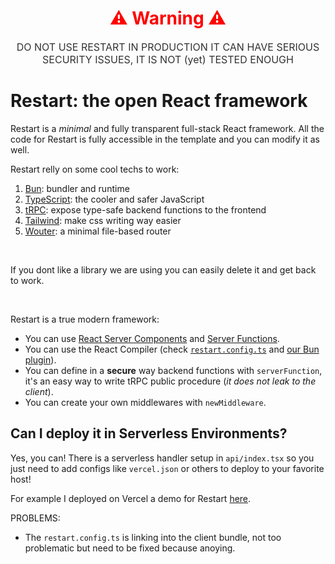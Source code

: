 <div style="text-align: center;">
        <h1 style="color: #ff0000;">⚠️ Warning ⚠️</h1>
        <p style="font-size: 16px; color: #333;">DO NOT USE RESTART IN PRODUCTION IT CAN HAVE SERIOUS SECURITY ISSUES, IT IS NOT (yet) TESTED ENOUGH</p>
</div>

# Restart: the open React framework

Restart is a *minimal* and fully transparent full-stack React framework. All the code for Restart is fully accessible in the template and you can modify it as well.

Restart relly on some cool techs to work:
1. <a href="https://bun.sh/" target="_blank">Bun</a>: bundler and runtime
2. <a href="https://typescriptlang.org/" target="_blank">TypeScript</a>: the cooler and safer JavaScript
3. <a href="https://trpc.io/" target="_blank">tRPC</a>: expose type-safe backend functions to the frontend
4. <a href="https://tailwindcss.com/" target="_blank">Tailwind</a>: make css writing way easier
5. <a href="https://github.com/molefrog/wouter" target="_blank">Wouter</a>: a minimal file-based router

<br/>

If you dont like a library we are using you can easily delete it and get back to work.

<br/>

Restart is a true modern framework:
- You can use <a href="https://react.dev/reference/rsc/server-components" target="_blank">React Server Components</a> and <a href="https://react.dev/reference/rsc/server-functions" target="_blank">Server Functions</a>.
- You can use the React Compiler (check <a href="./restart.config.ts" target="_blank">`restart.config.ts`</a> and <a href="plugins/reactCompilerPlugin.ts" target="_blank">our Bun plugin</a>).
- You can define in a **secure** way backend functions with `serverFunction`, it's an easy way to write tRPC public procedure (*it does not leak to the client*).
- You can create your own middlewares with `newMiddleware`.

## Can I deploy it in Serverless Environments?

Yes, you can! There is a serverless handler setup in `api/index.tsx` so you just need to add configs like `vercel.json` or others to deploy to your favorite host!

For example I deployed on Vercel a demo for Restart <a href="https://restart-vercel-example.vercel.app/" target="_blank">here</a>.

PROBLEMS:
- The `restart.config.ts` is linking into the client bundle, not too problematic but need to be fixed because anoying.

